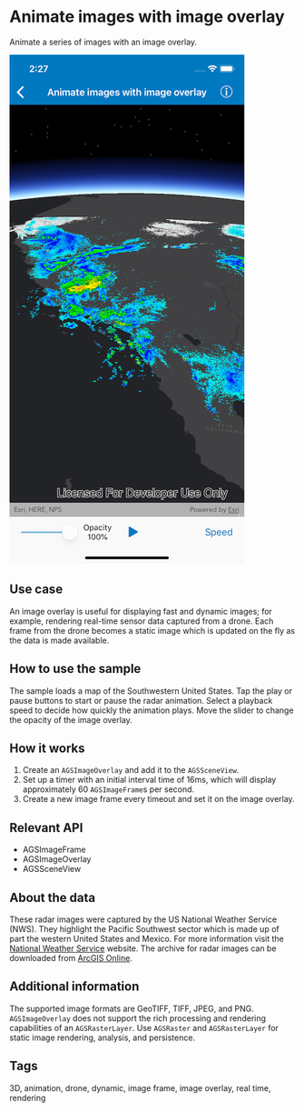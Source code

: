 # Animate images with image overlay

Animate a series of images with an image overlay.

![Image of animate images with image overlay](animate-images-with-image-overlay.png)

## Use case

An image overlay is useful for displaying fast and dynamic images; for example, rendering real-time sensor data captured from a drone. Each frame from the drone becomes a static image which is updated on the fly as the data is made available.

## How to use the sample

The sample loads a map of the Southwestern United States. Tap the play or pause buttons to start or pause the radar animation. Select a playback speed to decide how quickly the animation plays. Move the slider to change the opacity of the image overlay.

## How it works

1. Create an `AGSImageOverlay` and add it to the `AGSSceneView`.
2. Set up a timer with an initial interval time of 16ms, which will display approximately 60 `AGSImageFrame`s per second.
3. Create a new image frame every timeout and set it on the image overlay.

## Relevant API

* AGSImageFrame
* AGSImageOverlay
* AGSSceneView

## About the data

These radar images were captured by the US National Weather Service (NWS). They highlight the Pacific Southwest sector which is made up of part the western United States and Mexico. For more information visit the [National Weather Service](https://www.weather.gov/jetstream/gis) website. The archive for radar images can be downloaded from [ArcGIS Online](https://runtime.maps.arcgis.com/home/item.html?id=9465e8c02b294c69bdb42de056a23ab1).

## Additional information

The supported image formats are GeoTIFF, TIFF, JPEG, and PNG. `AGSImageOverlay` does not support the rich processing and rendering capabilities of an `AGSRasterLayer`. Use `AGSRaster` and `AGSRasterLayer` for static image rendering, analysis, and persistence.

## Tags

3D, animation, drone, dynamic, image frame, image overlay, real time, rendering

